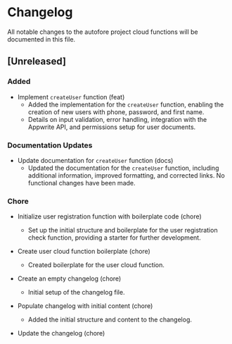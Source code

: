 # Changelog

All notable changes to the autofore project cloud functions will be documented in this file.

## [Unreleased]

### Added

- Implement `createUser` function (feat)
  - Added the implementation for the `createUser` function, enabling the creation of new users with phone, password, and first name.
  - Details on input validation, error handling, integration with the Appwrite API, and permissions setup for user documents.

### Documentation Updates

- Update documentation for `createUser` function (docs)
  - Updated the documentation for the `createUser` function, including additional information, improved formatting, and corrected links. No functional changes have been made.

### Chore

- Initialize user registration function with boilerplate code (chore)
  - Set up the initial structure and boilerplate for the user registration check function, providing a starter for further development.

- Create user cloud function boilerplate (chore)
  - Created boilerplate for the user cloud function.

- Create an empty changelog (chore)
  - Initial setup of the changelog file.
- Populate changelog with initial content (chore)
  - Added the initial structure and content to the changelog.
- Update the changelog (chore)

